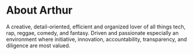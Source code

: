 # About Arthur

A creative, detail-oriented, efficient and organized lover of all things tech, rap, reggae, comedy, and fantasy.
Driven and passionate especially an environment where initiative, innovation, accountability, transparency, and diligence are most valued.